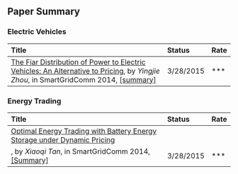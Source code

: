 ## Paper Summary


### Electric Vehicles
|Title| Status| Rate|
|:----|:---|:---|
|[The Fiar Distribution of Power to Electric Vehicles: An Alternative to Pricing]((http://arxiv.org/ftp/arxiv/papers/1402/1402.2489.pdf)), by *Yingjie Zhou*, in SmartGridComm 2014, [[summary]](./file/zhou14-fair-distribution-ev.md)| 3/28/2015| ***|

### Energy Trading
|Title| Status| Rate|
|:----|:---|:---|
|[Optimal Energy Trading with Battery Energy Storage under Dynamic Pricing](http://ieeexplore.ieee.org/stamp/stamp.jsp?arnumber=7007733)
, by *Xiaoqi Tan*, in SmartGridComm 2014, [[Summary]](./file/tan12-optimal-energy-trading.md)| 3/28/2015| ***|
